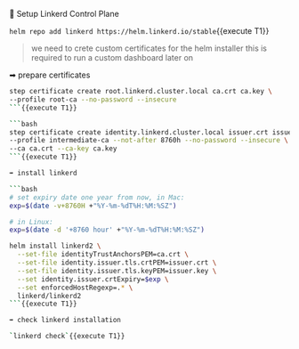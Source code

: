 📎 Setup Linkerd Control Plane

`helm repo add linkerd https://helm.linkerd.io/stable`{{execute T1}}

> we need to crete custom certificates for the helm installer
> this is required to run a custom dashboard later on

➡ prepare certificates

```bash
step certificate create root.linkerd.cluster.local ca.crt ca.key \
--profile root-ca --no-password --insecure
```{{execute T1}}

```bash
step certificate create identity.linkerd.cluster.local issuer.crt issuer.key \
--profile intermediate-ca --not-after 8760h --no-password --insecure \
--ca ca.crt --ca-key ca.key
```{{execute T1}}

➡ install linkerd

```bash
# set expiry date one year from now, in Mac:
exp=$(date -v+8760H +"%Y-%m-%dT%H:%M:%SZ")

# in Linux:
exp=$(date -d '+8760 hour' +"%Y-%m-%dT%H:%M:%SZ")

helm install linkerd2 \
  --set-file identityTrustAnchorsPEM=ca.crt \
  --set-file identity.issuer.tls.crtPEM=issuer.crt \
  --set-file identity.issuer.tls.keyPEM=issuer.key \
  --set identity.issuer.crtExpiry=$exp \
  --set enforcedHostRegexp=.* \
  linkerd/linkerd2
```{{execute T1}}

➡ check linkerd installation

`linkerd check`{{execute T1}}
